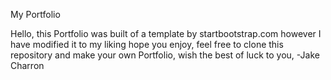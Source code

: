 My Portfolio

Hello, this Portfolio was built of a template by startbootstrap.com
however I have modified it to my liking hope you enjoy, feel free
to clone this repository and make your own Portfolio, wish the best of luck to
you,
  -Jake Charron
